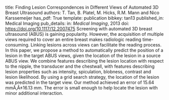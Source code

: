 title: Finding Lesion Correspondences in Different Views of Automated 3D Breast Ultrasound
authors: T. Tan, B. Platel, M. Hicks, R.M. Mann and  Nico Karssemeijer
has_pdf: True
template: publication
bibkey: tan13
published_in: Medical Imaging
pub_details: in: <i>Medical Imaging</i>, 2013
doi: https://doi.org/10.1117/12.2007475
Screening with automated 3D breast ultrasound (ABUS) is gaining popularity. However, the acquisition of multiple views required to cover an entire breast makes radiologic reading time-consuming. Linking lesions across views can facilitate the reading process. In this paper, we propose a method to automatically predict the position of a lesion in the target ABUS views, given the location of the lesion in a source ABUS view. We combine features describing the lesion location with respect to the nipple, the transducer and the chestwall, with features describing lesion properties such as intensity, spiculation, blobness, contrast and lesion likelihood. By using a grid search strategy, the location of the lesion was predicted in the target view. Our method achieved an error of 15.64 mmÃ‚Â±16.13 mm. The error is small enough to help locate the lesion with minor additional interaction.

